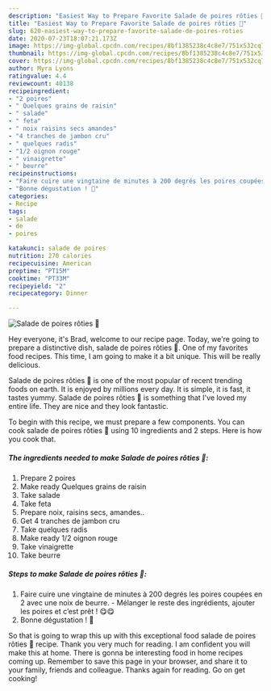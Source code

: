 ```yaml
---
description: "Easiest Way to Prepare Favorite Salade de poires rôties 🍐"
title: "Easiest Way to Prepare Favorite Salade de poires rôties 🍐"
slug: 620-easiest-way-to-prepare-favorite-salade-de-poires-roties
date: 2020-07-23T18:07:21.173Z
image: https://img-global.cpcdn.com/recipes/8bf1385238c4c8e7/751x532cq70/salade-de-poires-roties-🍐-photo-principale-de-la-recette.jpg
thumbnail: https://img-global.cpcdn.com/recipes/8bf1385238c4c8e7/751x532cq70/salade-de-poires-roties-🍐-photo-principale-de-la-recette.jpg
cover: https://img-global.cpcdn.com/recipes/8bf1385238c4c8e7/751x532cq70/salade-de-poires-roties-🍐-photo-principale-de-la-recette.jpg
author: Myra Lyons
ratingvalue: 4.4
reviewcount: 40138
recipeingredient:
- "2 poires"
- " Quelques grains de raisin"
- " salade"
- " feta"
- " noix raisins secs amandes"
- "4 tranches de jambon cru"
- " quelques radis"
- "1/2 oignon rouge"
- " vinaigrette"
- " beurre"
recipeinstructions:
- "Faire cuire une vingtaine de minutes à 200 degrés les poires coupées en 2 avec une noix de beurre.  Mélanger le reste des ingrédients, ajouter les poires et c’est prêt ! 😋😋"
- "Bonne dégustation ! 🍐"
categories:
- Recipe
tags:
- salade
- de
- poires

katakunci: salade de poires 
nutrition: 270 calories
recipecuisine: American
preptime: "PT15M"
cooktime: "PT33M"
recipeyield: "2"
recipecategory: Dinner

---
```



![Salade de poires rôties 🍐](https://img-global.cpcdn.com/recipes/8bf1385238c4c8e7/751x532cq70/salade-de-poires-roties-🍐-photo-principale-de-la-recette.jpg)

Hey everyone, it's Brad, welcome to our recipe page. Today, we're going to prepare a distinctive dish, salade de poires rôties 🍐. One of my favorites food recipes. This time, I am going to make it a bit unique. This will be really delicious.



Salade de poires rôties 🍐 is one of the most popular of recent trending foods on earth. It is enjoyed by millions every day. It is simple, it is fast, it tastes yummy. Salade de poires rôties 🍐 is something that I've loved my entire life. They are nice and they look fantastic.


To begin with this recipe, we must prepare a few components. You can cook salade de poires rôties 🍐 using 10 ingredients and 2 steps. Here is how you cook that.

<!--inarticleads1-->

##### The ingredients needed to make Salade de poires rôties 🍐:

1. Prepare 2 poires
1. Make ready  Quelques grains de raisin
1. Take  salade
1. Take  feta
1. Prepare  noix, raisins secs, amandes..
1. Get 4 tranches de jambon cru
1. Take  quelques radis
1. Make ready 1/2 oignon rouge
1. Take  vinaigrette
1. Take  beurre




<!--inarticleads2-->

##### Steps to make Salade de poires rôties 🍐:

1. Faire cuire une vingtaine de minutes à 200 degrés les poires coupées en 2 avec une noix de beurre.  - Mélanger le reste des ingrédients, ajouter les poires et c’est prêt ! 😋😋
1. Bonne dégustation ! 🍐




So that is going to wrap this up with this exceptional food salade de poires rôties 🍐 recipe. Thank you very much for reading. I am confident you will make this at home. There is gonna be interesting food in home recipes coming up. Remember to save this page in your browser, and share it to your family, friends and colleague. Thanks again for reading. Go on get cooking!
